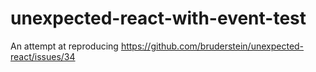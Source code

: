 # unexpected-react-with-event-test
An attempt at reproducing https://github.com/bruderstein/unexpected-react/issues/34
